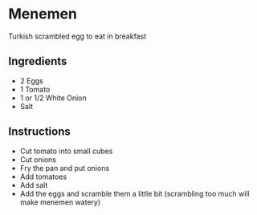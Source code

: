 # Menemen 
Turkish scrambled egg to eat in breakfast


## Ingredients

- 2 Eggs
- 1 Tomato
- 1 or 1/2 White Onion
- Salt


## Instructions

- Cut tomato into small cubes
- Cut onions
- Fry the pan and put onions
- Add tomatoes
- Add salt
- Add the eggs and scramble them a little bit (scrambling too much will make menemen watery)
